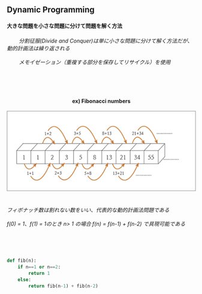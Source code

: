 <h2> Dynamic Programming</h2>
<h4> 大きな問題を小さな問題に分けて問題を解く方法
</h4>
<h6><a>　　</a>&nbsp分割征服(Divide and Conquer)は単に小さな問題に分けて解く方法だが、動的計画法は繰り返される
<br><br><a>　　</a>&nbspメモイゼーション（重複する部分を保存してリサイクル）を使用
</h6> 

<br><br>
  
<div align="center">
<h4>ex) Fibonacci numbers</h4>   
<img src="https://github.com/kimTH65/cs/blob/main/img/fibonacci.png">
</div>
<br>
<h6>フィボナッチ数は割れない数をいい、代表的な動的計画法問題である
<br><br>
f(0) = 1、f(1) = 1のとき n> 1 の場合 f(n) = f(n-1) + f(n-2) で具現可能である
</h6>  
<br>

```python

def fib(n):
    if n==1 or n==2:
        return 1
    else:
        return fib(n-1) + fib(n-2)


```
